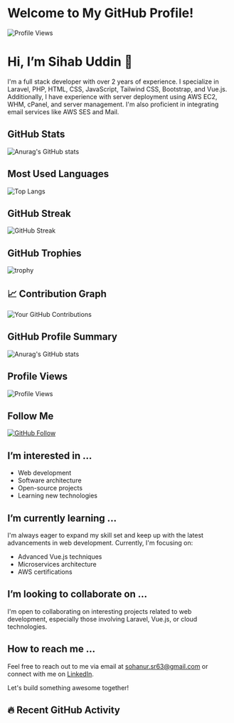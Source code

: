 # Welcome to My GitHub Profile!

![Profile Views](https://hits.seeyoufarm.com/api/count/incr/badge.svg?url=https://github.com/sihab143)

 
 # Hi, I’m Sihab Uddin 👋

I'm a full stack developer with over 2 years of experience. I specialize in Laravel, PHP, HTML, CSS, JavaScript, Tailwind CSS, Bootstrap, and Vue.js. Additionally, I have experience with server deployment using AWS EC2, WHM, cPanel, and server management. I'm also proficient in integrating email services like AWS SES and Mail.

## GitHub Stats

![Anurag's GitHub stats](https://github-readme-stats.vercel.app/api?username=sihab143&show_icons=true&theme=radical)

## Most Used Languages

![Top Langs](https://github-readme-stats.vercel.app/api/top-langs/?username=sihab143&layout=compact&theme=radical)

## GitHub Streak

![GitHub Streak](https://github-readme-streak-stats.herokuapp.com/?user=sihab143&theme=radical)

## GitHub Trophies

![trophy](https://github-profile-trophy.vercel.app/?username=sihab143&theme=radical)

## 📈 Contribution Graph

![Your GitHub Contributions](https://github-readme-streak-stats.herokuapp.com/?user=sihab143&theme=dark)

## GitHub Profile Summary

![Anurag's GitHub stats](https://github-readme-stats.vercel.app/api?username=sihab143&show_icons=true&theme=radical&include_all_commits=true&count_private=true)


## Profile Views

![Profile Views](https://komarev.com/ghpvc/?username=sihab143)

## Follow Me

[![GitHub Follow](https://img.shields.io/github/followers/sihab143.svg?style=social&label=Follow)](https://github.com/sihab143)


## I’m interested in ...
- Web development
- Software architecture
- Open-source projects
- Learning new technologies

## I’m currently learning ...
I'm always eager to expand my skill set and keep up with the latest advancements in web development. Currently, I'm focusing on:
- Advanced Vue.js techniques
- Microservices architecture
- AWS certifications

## I’m looking to collaborate on ...
I'm open to collaborating on interesting projects related to web development, especially those involving Laravel, Vue.js, or cloud technologies.

## How to reach me ...
Feel free to reach out to me via email at sohanur.sr63@gmail.com or connect with me on [LinkedIn](https://www.linkedin.com/in/sihab-uddin).

Let's build something awesome together!

## 🔥 Recent GitHub Activity
<!--START_SECTION:activity-->

<!--END_SECTION:activity-->
